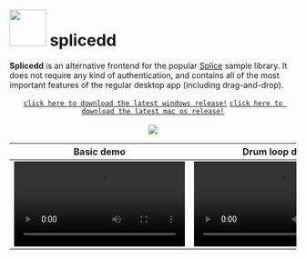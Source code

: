 # <img src="./src-tauri/icons/128x128.png" width="64"/> splicedd
**Splicedd** is an alternative frontend for the popular [Splice](https://splice.com/features/sounds) sample library. It does not require any kind of authentication, and contains all of the most important features of the regular desktop app (including drag-and-drop).

<p align="center">
  <a href="https://github.com/ascpixi/splicedd/releases/"><code>click here to download the latest windows release!</code></a>
  <a href="https://github.com/divohub/splicedd/releases"><code>click here to download the latest mac os release!</code></a>
  <br><br>
  <img src="./etc/screenshot.png">
</p>

Basic demo  | Drum loop demo 
------------|---------------
<video src="https://github.com/ascpixi/splicedd/assets/44982772/4406e3a2-1361-4198-baf9-cca5b4fb62af"> | <video src="https://github.com/ascpixi/splicedd/assets/44982772/02dda4ce-d61c-4240-8759-bbd18c31de24">
